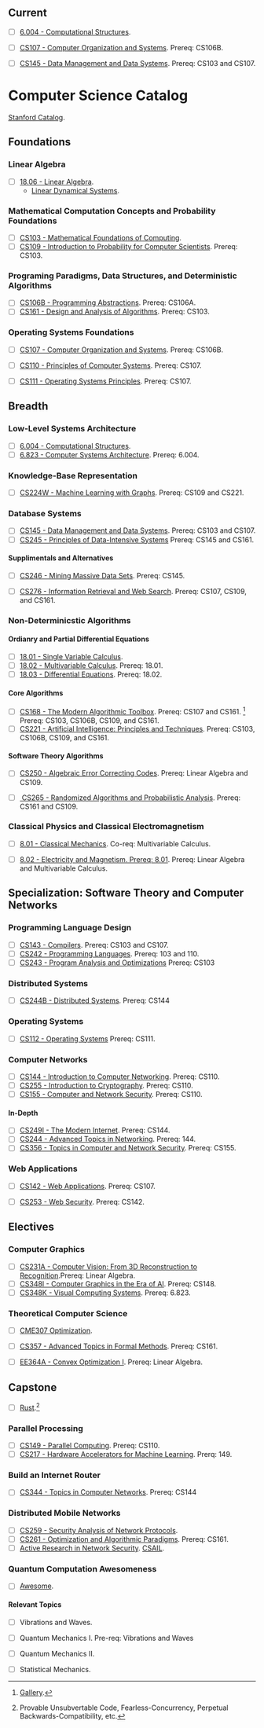 ## Current
- [ ] [6.004 - Computational Structures](https://ocw.mit.edu/courses/6-004-computation-structures-spring-2017/). 
- [ ] [CS107 - Computer Organization and Systems](https://web.stanford.edu/class/archive/cs/cs107/cs107.1224/calendar). Prereq: CS106B.
- [ ] [CS145 - Data Management and Data Systems](https://cs145-fa19.github.io/#). Prereq: CS103 and CS107. 



# Computer Science Catalog
[  Stanford Catalog](https://bulletin.stanford.edu/programs/CS-BS).



## Foundations
### Linear Algebra 
- [ ] [18.06 - Linear Algebra](https://ocw.mit.edu/courses/18-06sc-linear-algebra-fall-2011/pages/syllabus/).
    - [Linear Dynamical Systems](http://ee263.stanford.edu/lectures.html).
### Mathematical Computation Concepts and Probability Foundations
- [ ] [CS103 - Mathematical Foundations of Computing](https://web.stanford.edu/class/cs103/schedule.html).
- [ ] [CS109 - Introduction to Probability for Computer Scientists](https://web.stanford.edu/class/cs109/). Prereq: 
CS103.
### Programing Paradigms, Data Structures, and Deterministic Algorithms
- [ ] [CS106B - Programming Abstractions](https://web.stanford.edu/class/cs106b/). Prereq: CS106A.
- [ ] [CS161 - Design and Analysis of Algorithms](https://web.stanford.edu/class/archive/cs/cs161/cs161.1166/). Prereq: CS103.
### Operating Systems Foundations
- [ ] [CS107 - Computer Organization and Systems](https://web.stanford.edu/class/archive/cs/cs107/cs107.1224/calendar). Prereq: CS106B.
- [ ] [CS110 - Principles of Computer Systems](https://web.stanford.edu/class/cs110/). Prereq: CS107.
- [ ] [CS111 - Operating Systems Principles](https://web.stanford.edu/class/cs111/spring22/). Prereq: CS107.



## Breadth
### Low-Level Systems Architecture
- [ ] [6.004 - Computational Structures](https://ocw.mit.edu/courses/6-004-computation-structures-spring-2017/). 
- [ ] [6.823 - Computer Systems Architecture](https://ocw.mit.edu/courses/6-823-computer-system-architecture-fall-2005/).
Prereq: 6.004.
### Knowledge-Base Representation
- [ ] [CS224W - Machine Learning with Graphs](https://web.stanford.edu/class/cs224w/). Prereq: CS109 and CS221.
### Database Systems
- [ ] [CS145 - Data Management and Data Systems](https://cs145-fa19.github.io/#). Prereq: CS103 and CS107. 
- [ ] [CS245 - Principles of Data-Intensive Systems](https://web.stanford.edu/class/cs245/) Prereq: CS145 and CS161.
#### Supplimentals and Alternatives
- [ ] [CS246 - Mining Massive Data Sets](https://web.stanford.edu/class/cs246/). Prereq: CS145.
- [ ] [CS276 - Information Retrieval and Web Search](https://web.stanford.edu/class/cs276/index.html). Prereq: CS107, CS109, and CS161.


### Non-Determinicstic Algorithms
#### Ordianry and Partial Differential Equations
- [ ] [18.01 - Single Variable Calculus](https://ocw.mit.edu/courses/18-01sc-single-variable-calculus-fall-2010/pages/syllabus/).
- [ ] [18.02 - Multivariable Calculus](https://ocw.mit.edu/courses/18-02sc-multivariable-calculus-fall-2010/pages/syllabus/). Prereq: 18.01.
- [ ] [18.03 - Differential Equations](https://ocw.mit.edu/courses/18-03sc-differential-equations-fall-2011/). Prereq: 
18.02.
#### Core Algorithms
- [ ] [CS168 - The Modern Algorithmic Toolbox](https://web.stanford.edu/class/cs168/). Prereq: CS107 and CS161. [^2]
Prereq: CS103, CS106B, CS109, and CS161.
- [ ] [CS221 - Artificial Intelligence: Principles and Techniques](https://stanford-cs221.github.io/spring2022/).
Prereq: CS103, CS106B, CS109, and CS161.
#### Software Theory Algorithms
- [ ] [CS250 - Algebraic Error Correcting Codes](https://web.stanford.edu/class/cs250/). Prereq: Linear Algebra and
CS109.
- [ ] [ CS265 - Randomized Algorithms and Probabilistic Analysis](https://web.stanford.edu/class/cs265/). Prereq: CS161 and CS109.


### Classical Physics and Classical Electromagnetism
- [ ] [8.01 - Classical Mechanics](https://ocw.mit.edu/courses/physics/8-01sc-classical-mechanics-fall-2016/). Co-req: Multivariable Calculus.
- [ ] [8.02 - Electricity and Magnetism. Prereq: 8.01](https://ocw.mit.edu/courses/physics/8-02-physics-ii-electricity-and-magnetism-spring-2007/). Prereq: Linear Algebra and Multivariable Calculus.



## Specialization: Software Theory and Computer Networks
### Programming Language Design
- [ ] [CS143 - Compilers](https://web.stanford.edu/class/cs143/). Prereq: CS103 and CS107.
- [ ] [CS242 - Programming Languages](https://web.stanford.edu/class/cs242/). Prereq: 103 and 110.
- [ ] [CS243 - Program Analysis and Optimizations](https://suif.stanford.edu/~courses/cs243/#handouts) Prereq: CS103
### Distributed Systems
- [ ] [CS244B - Distributed Systems](https://www.scs.stanford.edu/20sp-cs244b/). Prereq: CS144
### Operating Systems
- [ ] [CS112 - Operating Systems](https://www.scs.stanford.edu/22wi-cs212/) Prereq: CS111.
### Computer Networks
- [ ] [CS144 - Introduction to Computer Networking](https://cs144.github.io/). Prereq: CS110.
- [ ] [CS255 - Introduction to Cryptography](https://crypto.stanford.edu/~dabo/cs255/syllabus.html). Prereq: CS110.
- [ ] [CS155 - Computer and Network Security](https://cs155.stanford.edu/syllabus.html). Prereq: CS110.
#### In-Depth
- [ ] [CS249I - The Modern Internet](https://cs249i.stanford.edu/). Prereq: CS144.
- [ ] [CS244 - Advanced Topics in Networking](https://2022-cs244.github.io/). Prereq: 144.
- [ ] [CS356 - Topics in Computer and Network Security](https://cs356.stanford.edu/). Prereq: CS155.
### Web Applications
- [ ] [CS142 - Web Applications](https://web.stanford.edu/class/cs142/index.html). Prereq: CS107.
- [ ] [CS253 - Web Security](https://web.stanford.edu/class/cs253/). Prereq: CS142.



## Electives
### Computer Graphics
- [ ] [CS231A - Computer Vision: From 3D Reconstruction to Recognition](https://web.stanford.edu/class/cs231a/).Prereq: Linear Algebra.
- [ ] [CS348I - Computer Graphics in the Era of AI](http://cs348i.stanford.edu/#home). Prereq: CS148.
- [ ] [CS348K - Visual Computing Systems](https://gfxcourses.stanford.edu/cs348k/spring22). Prereq: 6.823.
### Theoretical Computer Science
- [ ] [CME307 Optimization](https://web.stanford.edu/class/msande311/handout.shtml).
- [ ] [CS357 - Advanced Topics in Formal Methods](https://web.stanford.edu/class/cs357/). Prereq: CS161.
- [ ] [EE364A - Convex Optimization I](https://web.stanford.edu/class/ee364a/lectures.html). Prereq: Linear Algebra.



## Capstone
- [ ] [Rust](https://doc.rust-lang.org/book/).[^1]
### Parallel Processing
- [ ] [CS149 - Parallel Computing](https://gfxcourses.stanford.edu/cs149/fall21). Prereq: CS110.
- [ ] [CS217 - Hardware Accelerators for Machine Learning](https://cs217.stanford.edu/). Prerq: 149.
### Build an Internet Router
- [ ] [CS344 - Topics in Computer Networks](https://cs344-stanford.github.io/schedule/). Prereq: CS144
### Distributed Mobile Networks
- [ ] [CS259 - Security Analysis of Network Protocols](https://web.stanford.edu/class/cs259/WWW08/).
- [ ] [CS261 - Optimization and Algorithmic Paradigms](https://theory.stanford.edu/~trevisan/cs261/). Prereq: CS161.
- [ ] [Active Research in Network Security](https://seclab.stanford.edu/). [CSAIL](https://www.csail.mit.edu/).
### Quantum Computation Awesomeness
- [ ] [Awesome](https://github.com/desireevl/awesome-quantum-computing).
#### Relevant Topics
- [ ] Vibrations and Waves.
- [ ] Quantum Mechanics I. Pre-req: Vibrations and Waves
- [ ] Quantum Mechanics II.
- [ ] Statistical Mechanics.



[^1]: Provable Unsubvertable Code, Fearless-Concurrency, Perpetual Backwards-Compatibility, etc.
[^2]: [Gallery](https://archive.org/details/1111101000-robots/page/n1/mode/2up?view=theater).



